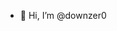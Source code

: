 - 👋 Hi, I’m @downzer0

<!---
downzer0/downzer0 is a ✨ special ✨ repository because its `README.md` (this file) appears on your GitHub profile.
You can click the Preview link to take a look at your changes.
--->
